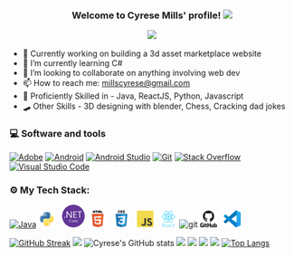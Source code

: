 <h3 align="center">
  Welcome to Cyrese Mills' profile!
  <img src="https://media.giphy.com/media/hvRJCLFzcasrR4ia7z/giphy.gif" width="28">
</h3>

<p align="center">
  <a href="https://github.com/CyreseM/readme-typing-svg"><img src="https://readme-typing-svg.herokuapp.com/?lines=Full-stack%20web%20and%20app%20developer;2%2B%20years%20of%20coding%20experience;Experienced%203D%20artist%20&font=Fira%20Code&center=true&width=440&height=45&color=00008b&vCenter=true&size=22"></a>
</p>

- 🔭 Currently working on building a 3d asset marketplace website
- 🌱 I’m currently learning C#
- 👯 I’m looking to collaborate on anything involving web dev
- 📫 How to reach me: millscyrese@gmail.com 
- 🌌 Proficiently Skilled in - Java, ReactJS, Python, Javascript
- 🛹 Other Skills - 3D designing with blender, Chess, Cracking dad jokes


### 💻 Software and tools

<p>
    <a href="#"><img alt="Adobe" src="https://img.shields.io/badge/Adobe-FF0000.svg?logo=adobe&logoColor=white"></a>
    <a href="#"><img alt="Android" src="https://img.shields.io/badge/Android-3DDC84?logo=android&logoColor=white"></a>
    <a href="#"><img alt="Android Studio" src="https://img.shields.io/badge/Android%20Studio-008678.svg?logo=android-studio&logoColor=white"></a>
    <a href="#"><img alt="Git" src="https://img.shields.io/badge/Git-F05033.svg?logo=git&logoColor=white"></a>
    <a href="#"><img alt="Stack Overflow" src="https://img.shields.io/badge/-Stack%20Overflow-FE7A16?logo=stack-overflow&logoColor=white"></a>
    <a href="#"><img alt="Visual Studio Code" src="https://img.shields.io/badge/Visual%20Studio%20Code-0078d7.svg?logo=visual-studio-code&logoColor=white"></a>
</p>

<h3 align="left">⚙ My Tech Stack:</h3>

<p align="left">
<a href="https://github.com/search?q=user%3ACyreseM+language%3Ajava"><img alt="Java" src="https://custom-icon-badges.herokuapp.com/badge/Java-007396.svg?logo=java&logoColor=white"></a>
  <img src="https://raw.githubusercontent.com/devicons/devicon/master/icons/python/python-original.svg" alt="python" width="30" >&nbsp;&nbsp; 
  <img src="https://github.com/devicons/devicon/blob/master/icons/dotnetcore/dotnetcore-original.svg" title=".NET Core" alt=".Net Core" width="40" height="40"/>&nbsp;
  <img src="https://raw.githubusercontent.com/devicons/devicon/master/icons/html5/html5-original-wordmark.svg" alt="html5" width="30" >&nbsp;&nbsp; 
  <img src="https://raw.githubusercontent.com/devicons/devicon/master/icons/css3/css3-original-wordmark.svg" alt="css3" width="30" >&nbsp;&nbsp; 
  <img src="https://raw.githubusercontent.com/devicons/devicon/master/icons/javascript/javascript-original.svg" alt="javascript" width="30" >&nbsp;&nbsp; 
  <img src="https://raw.githubusercontent.com/devicons/devicon/master/icons/react/react-original-wordmark.svg" alt="react" width="30"/> 
  <img src="https://www.vectorlogo.zone/logos/git-scm/git-scm-icon.svg" alt="git" width="30" > 
  <img src="https://raw.githubusercontent.com/devicons/devicon/master/icons/github/github-original-wordmark.svg" alt="mysql" width="30" >&nbsp;&nbsp;
  <img src="https://raw.githubusercontent.com/github/explore/80688e429a7d4ef2fca1e82350fe8e3517d3494d/topics/visual-studio-code/visual-studio-code.png" alt="Visual       Studio Code" width="30" >
</p>

[![GitHub Streak](https://streak-stats.demolab.com?user=CyreseM&theme=radical)](https://git.io/streak-stats)
![](http://github-profile-summary-cards.vercel.app/api/cards/profile-details?username=CyreseM&theme=radical)
![Cyrese's GitHub stats](https://github-readme-stats.vercel.app/api?username=CyreseM&show_icons=true&theme=radical)
![](http://github-profile-summary-cards.vercel.app/api/cards/repos-per-language?username=CyreseM&theme=radical)
![](http://github-profile-summary-cards.vercel.app/api/cards/most-commit-language?username=CyreseM&theme=radical)
![](http://github-profile-summary-cards.vercel.app/api/cards/stats?username=CyreseM&theme=radical)
![](http://github-profile-summary-cards.vercel.app/api/cards/productive-time?username=CyreseM&theme=radical&utcOffset=8)
[![Top Langs](https://github-readme-stats.vercel.app/api/top-langs/?username=CyreseM&layout=compact&theme=radical)](https://github.com/CyreseM/github-readme-stats)
